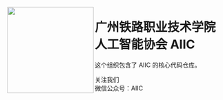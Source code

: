 <img src="https://avatars.githubusercontent.com/u/187611695?s=400&v=4" width="200px" height="200px" align="left"></img>

# 广州铁路职业技术学院人工智能协会 AIIC

这个组织包含了 AIIC 的核心代码仓库。

关注我们  
微信公众号：AIIC

